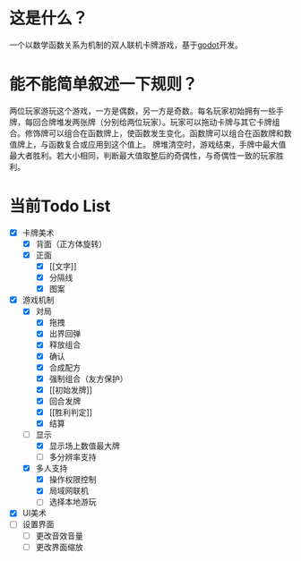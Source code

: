 # 这是什么？
一个以数学函数关系为机制的双人联机卡牌游戏，基于[godot](https://github.com/godotengine/godot)开发。

# 能不能简单叙述一下规则？
两位玩家游玩这个游戏，一方是偶数，另一方是奇数。每名玩家初始拥有一些手牌，每回合牌堆发两张牌（分别给两位玩家）。玩家可以拖动卡牌与其它卡牌组合。修饰牌可以组合在函数牌上，使函数发生变化。函数牌可以组合在函数牌和数值牌上，与函数复合或应用到这个值上。
牌堆清空时，游戏结束，手牌中最大值最大者胜利。若大小相同，判断最大值取整后的奇偶性，与奇偶性一致的玩家胜利。

# 当前Todo List
- [x] 卡牌美术
	- [x] 背面（正方体旋转）
	- [x] 正面
		- [x] [[文字]]
		- [x] 分隔线
		- [x] 图案

- [x] 游戏机制
	- [x] 对局
		- [x] 拖拽
		- [x] 出界回弹
		- [x] 释放组合
		- [x] 确认
		- [x] 合成配方
		- [x] 强制组合（友方保护）
		- [x] [[初始发牌]]
		- [x] 回合发牌
		- [x] [[胜利判定]]
		- [x] 结算
	- [ ] 显示
		- [x] 显示场上数值最大牌
		- [ ] 多分辨率支持
	- [x] 多人支持
		- [x] 操作权限控制
		- [x] 局域网联机
		- [ ] 选择本地游玩
- [x] UI美术
- [ ] 设置界面
	- [ ] 更改音效音量
	- [ ] 更改界面缩放